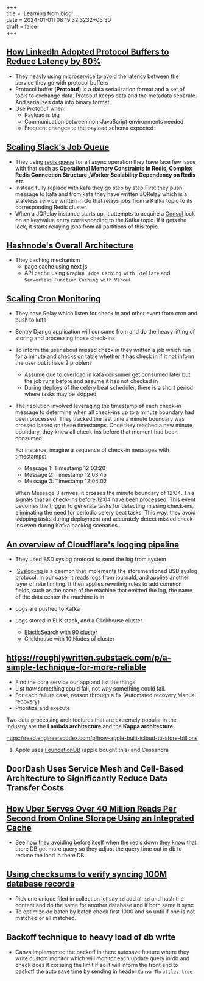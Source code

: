 +++  
title = 'Learning from blog'  
date = 2024-01-01T08:19:32.3232+05:30  
draft = false  
+++

## **[How LinkedIn Adopted Protocol Buffers to Reduce Latency by 60%](https://newsletter.systemdesign.one/p/protocol-buffers-vs-json)**

- They heavly using microservice to avoid the latency between the service they go with protocol buffers
- Protocol buffer (**Protobuf**) is a data serialization format and a set of tools to exchange data. Protobuf keeps data and the metadata separate. And serializes data into binary format.
- Use Protobuf when:
    - Payload is big
    - Communication between non-JavaScript environments needed
    - Frequent changes to the payload schema expected

## **[Scaling Slack’s Job Queue](https://slack.engineering/scaling-slacks-job-queue/)**

- They using [redis queue](https://redis.com/glossary/redis-queue/) for all async operation they have face few issue with that such as **Operational Memory Constraints in Redis, Complex Redis Connection Structure ,Worker Scalability Dependency on Redis etc**
- Instead fully replace with kafa they go step by step.First they push message to kafa and from kafa they have written JQRelay which is a stateless service written in Go that relays jobs from a Kafka topic to its corresponding Redis cluster.
- When a JQRelay instance starts up, it attempts to acquire a [Consul](https://www.consul.io/) lock on an key/value entry corresponding to the Kafka topic. If it gets the lock, it starts relaying jobs from all partitions of this topic.

## **[Hashnode's Overall Architecture](https://engineering.hashnode.com/hashnodes-overall-architecture)**

- They caching mechanism
    - page cache using next js
    - API cache using `GraphQL Edge Caching with Stellate` and `Serverless Function Caching with Vercel`

## **[Scaling Cron Monitoring](https://sentry.engineering/blog/scaling-cron-monitoring)**

- They have Relay which listen for check in and other event from cron and push to kafa
    
- Sentry Django application will consume from and do the heavy lifting of storing and processing those check-ins
    
- To inform the user about missed check in they written a job which run for a minute and checks on table whether it has check in if it not inform the user but it have 2 problem
    
    - Assume due to overload in kafa consumer get consumed later but the job runs before and assume it has not checked in
    - During deploys of the celery beat scheduler, there is a short period where tasks may be skipped.
- Their solution involved leveraging the timestamp of each check-in message to determine when all check-ins up to a minute boundary had been processed. They tracked the last time a minute boundary was crossed based on these timestamps. Once they reached a new minute boundary, they knew all check-ins before that moment had been consumed.
    
    For instance, imagine a sequence of check-in messages with timestamps:
    
    - Message 1: Timestamp 12:03:20
    - Message 2: Timestamp 12:03:45
    - Message 3: Timestamp 12:04:02
    
    When Message 3 arrives, it crosses the minute boundary of 12:04. This signals that all check-ins before 12:04 have been processed. This event becomes the trigger to generate tasks for detecting missing check-ins, eliminating the need for periodic celery beat tasks. This way, they avoid skipping tasks during deployment and accurately detect missed check-ins even during Kafka backlog scenarios.

## [ An overview of Cloudflare's logging pipeline](https://blog.cloudflare.com/an-overview-of-cloudflares-logging-pipeline)

- They used BSD syslog protocol to send the log from system

-  [Syslog-ng ](https://github.com/syslog-ng/syslog-ng) is a daemon that implements the aforementioned BSD syslog protocol. In our case, it reads logs from journald, and applies another layer of rate limiting. It then applies rewriting rules to add common fields, such as the name of the machine that emitted the log, the name of the data center the machine is in

- Logs are pushed to Kafka 

- Logs stored in ELK stack, and a Clickhouse cluster
	- ElasticSearch with 90 cluster 
	- Clickhouse with 10 Nodes of cluster


## https://roughlywritten.substack.com/p/a-simple-technique-for-more-reliable

- Find the core service our app and list the things
- List *how* something could fail, not *why* something could fail.
- For each failure case, reason through a fix (Automated recovery,Manual recovery)
- Prioritize and execute



Two data processing architectures that are extremely popular in the industry are the **Lambda architecture** and the **Kappa architecture**.

https://read.engineerscodex.com/p/how-apple-built-icloud-to-store-billions

1. Apple uses [FoundationDB](https://www.foundationdb.org/) (apple bought this) and Cassandra

##  DoorDash Uses Service Mesh and Cell-Based Architecture to Significantly Reduce Data Transfer Costs

## [ How Uber Serves Over 40 Million Reads Per Second from Online Storage Using an Integrated Cache](https://www.uber.com/en-IN/blog/how-uber-serves-over-40-million-reads-per-second-using-an-integrated-cache/)
- See how they avoiding before itself when the redis down they know that there DB get more query so they adjust the query time out in db to reduce the load in there DB

## [Using checksums to verify syncing 100M database records](https://sirupsen.com/napkin/problem-14-using-checksums-to-verify)
- Pick one unique filed in collection let say `id` add all `id` and hash the content and do the same for another database and if both same it sync
- To optimize do batch by batch check first 1000 and so until if one is not matched or all matched.

## Backoff technique to heavy load of db write
- Canva implemented the backoff in there autosave feature where they write custom monitor which will monitor each update query in db and check does it corssing the limit if so it will inform the front end to backoff the auto save time by sending in header `Canva-Throttle: true`